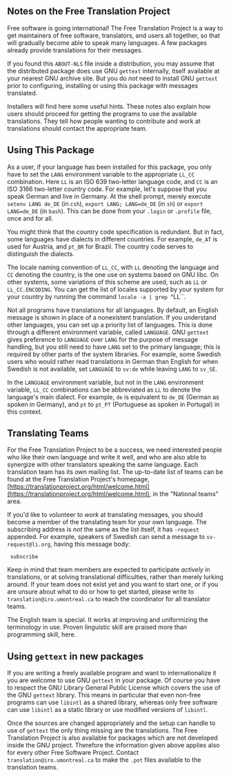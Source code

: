 ## Notes on the Free Translation Project

   Free software is going international!  The Free Translation Project
is a way to get maintainers of free software, translators, and users all
together, so that will gradually become able to speak many languages.
A few packages already provide translations for their messages.

   If you found this `ABOUT-NLS` file inside a distribution, you may
assume that the distributed package does use GNU `gettext` internally,
itself available at your nearest GNU archive site.  But you do _not_
need to install GNU `gettext` prior to configuring, installing or using
this package with messages translated.

   Installers will find here some useful hints.  These notes also
explain how users should proceed for getting the programs to use the
available translations.  They tell how people wanting to contribute and
work at translations should contact the appropriate team.

## Using This Package

   As a user, if your language has been installed for this package, you
only have to set the `LANG` environment variable to the appropriate
`LL_CC` combination.  Here `LL` is an ISO 639 two-letter language code,
and `CC` is an ISO 3166 two-letter country code.  For example, let's
suppose that you speak German and live in Germany.  At the shell
prompt, merely execute `setenv LANG de_DE` (in `csh`),
`export LANG; LANG=de_DE` (in `sh`) or `export LANG=de_DE` (in `bash`).
This can be done from your `.login` or `.profile` file, once and for
all.

   You might think that the country code specification is redundant.
But in fact, some languages have dialects in different countries.  For
example, `de_AT` is used for Austria, and `pt_BR` for Brazil.  The
country code serves to distinguish the dialects.

   The locale naming convention of `LL_CC`, with `LL` denoting the
language and `CC` denoting the country, is the one use on systems based
on GNU libc.  On other systems, some variations of this scheme are
used, such as `LL` or `LL_CC.ENCODING`.  You can get the list of
locales supported by your system for your country by running the command
`locale -a | grep `^LL``.

   Not all programs have translations for all languages.  By default, an
English message is shown in place of a nonexistent translation.  If you
understand other languages, you can set up a priority list of languages.
This is done through a different environment variable, called
`LANGUAGE`.  GNU `gettext` gives preference to `LANGUAGE` over `LANG`
for the purpose of message handling, but you still need to have `LANG`
set to the primary language; this is required by other parts of the
system libraries.  For example, some Swedish users who would rather
read translations in German than English for when Swedish is not
available, set `LANGUAGE` to `sv:de` while leaving `LANG` to `sv_SE`.

   In the `LANGUAGE` environment variable, but not in the `LANG`
environment variable, `LL_CC` combinations can be abbreviated as `LL`
to denote the language's main dialect.  For example, `de` is equivalent
to `de_DE` (German as spoken in Germany), and `pt` to `pt_PT`
(Portuguese as spoken in Portugal) in this context.

## Translating Teams

   For the Free Translation Project to be a success, we need interested
people who like their own language and write it well, and who are also
able to synergize with other translators speaking the same language.
Each translation team has its own mailing list.  The up-to-date list of
teams can be found at the Free Translation Project's homepage, 
[https://translationproject.org/html/welcome.html](https://translationproject.org/html/welcome.html), in the "National teams"
area.

   If you'd like to volunteer to _work_ at translating messages, you
should become a member of the translating team for your own language.
The subscribing address is _not_ the same as the list itself, it has
`-request` appended.  For example, speakers of Swedish can send a
message to `sv-request@li.org`, having this message body:

     subscribe

   Keep in mind that team members are expected to participate
_actively_ in translations, or at solving translational difficulties,
rather than merely lurking around.  If your team does not exist yet and
you want to start one, or if you are unsure about what to do or how to
get started, please write to `translation@iro.umontreal.ca` to reach the
coordinator for all translator teams.

   The English team is special.  It works at improving and uniformizing
the terminology in use.  Proven linguistic skill are praised more than
programming skill, here.

## Using `gettext` in new packages

   If you are writing a freely available program and want to
internationalize it you are welcome to use GNU `gettext` in your
package.  Of course you have to respect the GNU Library General Public
License which covers the use of the GNU `gettext` library.  This means
in particular that even non-free programs can use `libintl` as a shared
library, whereas only free software can use `libintl` as a static
library or use modified versions of `libintl`.

   Once the sources are changed appropriately and the setup can handle
to use of `gettext` the only thing missing are the translations.  The
Free Translation Project is also available for packages which are not
developed inside the GNU project.  Therefore the information given above
applies also for every other Free Software Project.  Contact
`translation@iro.umontreal.ca` to make the `.pot` files available to
the translation teams.

